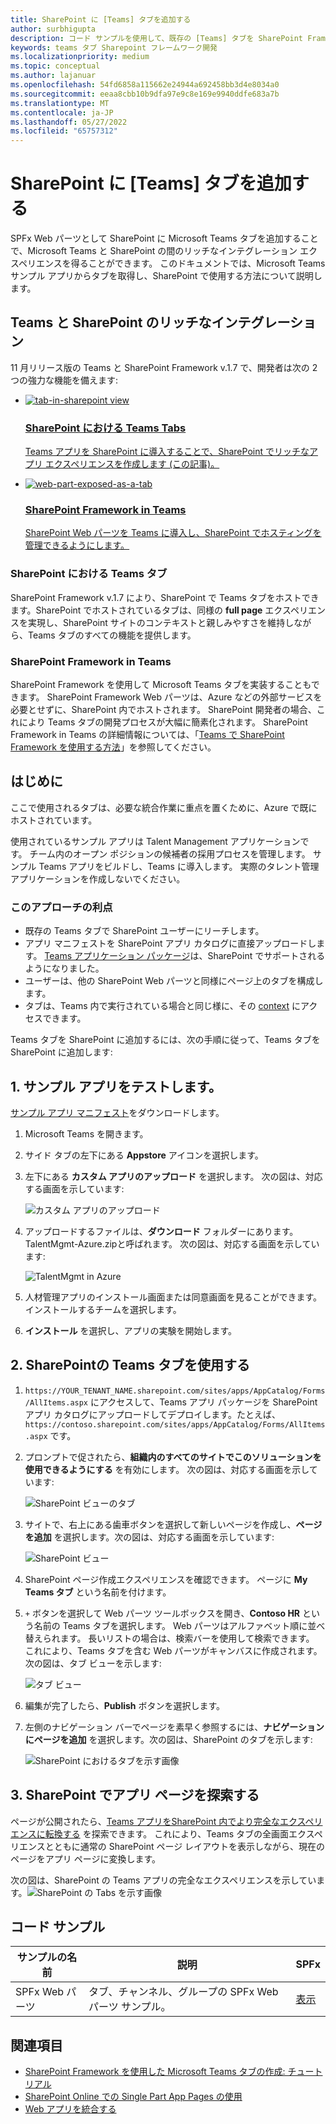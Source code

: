 ```yaml
---
title: SharePoint に [Teams] タブを追加する
author: surbhigupta
description: コード サンプルを使用して、既存の [Teams] タブを SharePoint Framework Web パーツとして SharePoint に展開する方法について説明します。
keywords: teams タブ Sharepoint フレームワーク開発
ms.localizationpriority: medium
ms.topic: conceptual
ms.author: lajanuar
ms.openlocfilehash: 54fd6858a115662e24944a692458bb3d4e8034a0
ms.sourcegitcommit: eeaa8cbb10b9dfa97e9c8e169e9940ddfe683a7b
ms.translationtype: MT
ms.contentlocale: ja-JP
ms.lasthandoff: 05/27/2022
ms.locfileid: "65757312"
---
```

# <a name="add-teams-tab-to-sharepoint"></a>SharePoint に [Teams] タブを追加する

SPFx Web パーツとして SharePoint に Microsoft Teams タブを追加することで、Microsoft Teams と SharePoint の間のリッチなインテグレーション エクスペリエンスを得ることができます。 このドキュメントでは、Microsoft Teams サンプル アプリからタブを取得し、SharePoint で使用する方法について説明します。

## <a name="rich-integration-between-teams-and-sharepoint"></a>Teams と SharePoint のリッチなインテグレーション

11 月リリース版の Teams と SharePoint Framework v.1.7 で、開発者は次の 2 つの強力な機能を備えます:

<ul  class="panelContent cardsC">
<li>
    <a href="#introduction">
        <div class="cardSize">
            <div class="cardPadding">
                <div class="card">
                    <div class="cardImageOuter">
                        <div class="cardImage bgdAccent1">
                            <img src="~/assets/images/tabs/tabs-in-sharepoint/image084.png" alt="tab-in-sharepoint view"/>
                        </div>
                    </div>
                    <div class="cardText">
                        <h3>SharePoint における Teams Tabs</h3>
                        <p>Teams アプリを SharePoint に導入することで、SharePoint でリッチなアプリ エクスペリエンスを作成します (この記事)。</p>
                    </div>
                </div>
            </div>
        </div>
    </a>
</li>
<li>
    <a href="/sharepoint/dev/spfx/web-parts/get-started/using-web-part-as-ms-teams-tab">
        <div class="cardSize">
            <div class="cardPadding">
                <div class="card">
                    <div class="cardImageOuter">
                        <div class="cardImage bgdAccent1">
                            <img src="~/assets/images/tabs/tabs-in-sharepoint/SharePoint-web-part-exposed-as-a-Tab-in-Microsoft-Teams.png" alt="web-part-exposed-as-a-tab" />
                        </div>
                    </div>
                    <div class="cardText">
                        <h3>SharePoint Framework in Teams</h3>
                        <p>SharePoint Web パーツを Teams に導入し、SharePoint でホスティングを管理できるようにします。</p>
                    </div>
                </div>
            </div>
        </div>
    </a>
</li>
</ul>

### <a name="teams-tabs-in-sharepoint"></a>SharePoint における Teams タブ

SharePoint Framework v.1.7 により、SharePoint で Teams タブをホストできます。SharePoint でホストされているタブは、同様の **full page** エクスペリエンスを実現し、SharePoint サイトのコンテキストと親しみやすさを維持しながら、Teams タブのすべての機能を提供します。

### <a name="sharepoint-framework-in-teams"></a>SharePoint Framework in Teams

SharePoint Framework を使用して Microsoft Teams タブを実装することもできます。 SharePoint Framework Web パーツは、Azure などの外部サービスを必要とせずに、SharePoint 内でホストされます。 SharePoint 開発者の場合、これにより Teams タブの開発プロセスが大幅に簡素化されます。 SharePoint Framework in Teams の詳細情報については、「[Teams で SharePoint Framework を使用する方法](/sharepoint/dev/spfx/web-parts/get-started/using-web-part-as-ms-teams-tab)」を参照してください。

## <a name="introduction"></a>はじめに

ここで使用されるタブは、必要な統合作業に重点を置くために、Azure で既にホストされています。

使用されているサンプル アプリは Talent Management アプリケーションです。 チーム内のオープン ポジションの候補者の採用プロセスを管理します。 サンプル Teams アプリをビルドし、Teams に導入します。 実際のタレント管理アプリケーションを作成しないでください。

### <a name="benefits-of-this-approach"></a>このアプローチの利点

* 既存の Teams タブで SharePoint ユーザーにリーチします。
* アプリ マニフェストを SharePoint アプリ カタログに直接アップロードします。 [Teams アプリケーション パッケージ](~/concepts/build-and-test/apps-package.md)は、SharePoint でサポートされるようになりました。
* ユーザーは、他の SharePoint Web パーツと同様にページ上のタブを構成します。
* タブは、Teams 内で実行されている場合と同じ様に、その [context](~/tabs/how-to/access-teams-context.md) にアクセスできます。

Teams タブを SharePoint に追加するには、次の手順に従って、Teams タブを SharePoint に追加します:

## <a name="1-test-the-sample-app"></a>1. サンプル アプリをテストします。

[サンプル アプリ マニフェスト](https://github.com/MicrosoftDocs/msteams-docs/raw/master/msteams-platform/assets/downloads/TalentMgmt-Azure.zip)をダウンロードします。

1. Microsoft Teams を開きます。
1. サイド タブの左下にある **Appstore** アイコンを選択します。
1. 左下にある **カスタム アプリのアップロード** を選択します。 次の図は、対応する画面を示しています:  

    ![カスタム アプリのアップロード](~/assets/images/tabs/tabs-in-sharepoint/upload-custom-app.png)

1. アップロードするファイルは、**ダウンロード** フォルダーにあります。 TalentMgmt-Azure.zipと呼ばれます。 次の図は、対応する画面を示しています:

    ![TalentMgmt in Azure](~/assets/images/tabs/tabs-in-sharepoint/talentmgmt-azure.png)

1. 人材管理アプリのインストール画面または同意画面を見ることができます。 インストールするチームを選択します。
1. **インストール** を選択し、アプリの実験を開始します。

## <a name="2-use-teams-tab-in-sharepoint"></a>2. SharePointの Teams タブを使用する

1. `https://YOUR_TENANT_NAME.sharepoint.com/sites/apps/AppCatalog/Forms/AllItems.aspx` にアクセスして、Teams アプリ パッケージを SharePoint アプリ カタログにアップロードしてデプロイします。たとえば、`https://contoso.sharepoint.com/sites/apps/AppCatalog/Forms/AllItems.aspx` です。

1. プロンプトで促されたら、**組織内のすべてのサイトでこのソリューションを使用できるようにする** を有効にします。
次の図は、対応する画面を示しています:

   ![SharePoint ビューのタブ](~/assets/images/tabs/tabs-in-sharepoint/image065.png)

1. サイトで、右上にある歯車ボタンを選択して新しいページを作成し、**ページを追加** を選択します。次の図は、対応する画面を示しています:

   ![SharePoint ビュー](~/assets/images/tabs/tabs-in-sharepoint/image066.png)

1. SharePoint ページ作成エクスペリエンスを確認できます。 ページに **My Teams タブ** という名前を付けます。

1. `+` ボタンを選択して Web パーツ ツールボックスを開き、**Contoso HR** という名前の Teams タブを選択します。 Web パーツはアルファベット順に並べ替えられます。 長いリストの場合は、検索バーを使用して検索できます。 これにより、Teams タブを含む Web パーツがキャンバスに作成されます。次の図は、タブ ビューを示します:

   ![タブ ビュー](~/assets/images/tabs/tabs-in-sharepoint/image071.png)

1. 編集が完了したら、**Publish** ボタンを選択します。

1. 左側のナビゲーション バーでページを素早く参照するには、**ナビゲーションにページを追加** を選択します。次の図は、SharePoint のタブを示します:

   ![SharePoint におけるタブを示す画像](~/assets/images/tabs/tabs-in-sharepoint/image073.png)

## <a name="3-explore-app-pages-in-sharepoint"></a>3. SharePoint でアプリ ページを探索する

ページが公開されたら、[Teams アプリをSharePoint 内でより完全なエクスペリエンスに転換する](/sharepoint/dev/spfx/web-parts/single-part-app-pages) を探索できます。 これにより、Teams タブの全画面エクスペリエンスとともに通常の SharePoint ページ レイアウトを表示しながら、現在のページをアプリ ページに変換します。

次の図は、SharePoint の Teams アプリの完全なエクスペリエンスを示しています。![SharePoint の Tabs を示す画像](~/assets/images/tabs/tabs-in-sharepoint/image085.png)

## <a name="code-sample"></a>コード サンプル

| **サンプルの名前** | **説明** | **SPFx** |
|-----------------|-----------------|----------|
| SPFx Web パーツ | タブ、チャンネル、グループの SPFx Web パーツ サンプル。 | [表示](https://github.com/OfficeDev/Microsoft-Teams-Samples/tree/main/samples/tab-channel-group/spfx)

## <a name="see-also"></a>関連項目

* [SharePoint Framework を使用した Microsoft Teams タブの作成: チュートリアル](/sharepoint/dev/spfx/web-parts/get-started/using-web-part-as-ms-teams-tab)
* [SharePoint Online での Single Part App Pages の使用](/sharepoint/dev/spfx/web-parts/single-part-app-pages)
* [Web アプリを統合する](~/samples/integrate-web-apps-overview.md)

